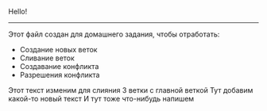 Hello!
***
Этот файл создан для домашнего задания, чтобы отработать:

* Создание новых веток
* Сливание веток
* Создавание конфликта
* Разрешения конфликта

Этот текст изменим для слияния 3 ветки с главной веткой
Тут добавим какой-то новый текст
И тут тоже что-нибудь напишем